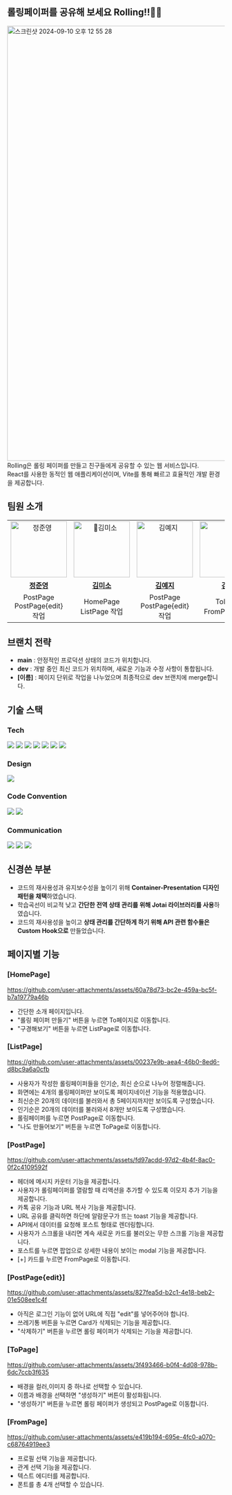 ## 롤링페이퍼를 공유해 보세요 Rolling!!🎉🎉
<img width="1008" alt="스크린샷 2024-09-10 오후 12 55 28" src="https://github.com/user-attachments/assets/4b6d0452-5757-428b-8ab8-6ae236e721d5">
Rolling은 롤링 페이퍼를 만들고 친구들에게 공유할 수 있는 웹 서비스입니다.</br>
React를 사용한 동적인 웹 애플리케이션이며, Vite를 통해 빠르고 효율적인 개발 환경을 제공합니다.

## 팀원 소개

<table>
 <tr>
    <td align="center"><a href="https://github.com/junjeeong" target="_blank"><img src="https://avatars.githubusercontent.com/u/81373171?v=4" width="130px;" alt="정준영"></a></td>
    <td align="center"><a href="https://github.com/kim-miso" target="_blank"> <img src="https://avatars.githubusercontent.com/u/140625982?v=4" width="130px"alt="김미소"></a></td>
    <td align="center"><a href="https://github.com/yyezzzy" target="_blank"><img src="https://avatars.githubusercontent.com/u/128662353?v=4" width="130px;" alt="김예지"></a></td>
   <td align="center"><a href="https://github.com/cccwon2" target="_blank"> <img src="https://avatars.githubusercontent.com/u/10387266?v=4" width="130px;" alt="김원"></a></td>
  </tr>
  <tr>
    <td align="center"><a href="https://github.com/junjeeong"><b>정준영</b></a></td>
    <td align="center"><a href="https://github.com/kim-miso"><b>김미소</b></a></td>
    <td align="center"><a href="https://github.com/yyezzzy"><b>김예지</b></a></td>
    <td align="center"><a href="https://github.com/cccwon2"><b>김원</b></a></td>
  </tr>
  <tr>
    <td align="center">PostPage</br> PostPage{edit} 작업</td>
    <td align="center">HomePage</br> ListPage 작업</td>
    <td align="center">PostPage</br> PostPage{edit} 작업</td>
    <td align="center">ToPage</br> FromPage 작업</td>
  </tr>
</table>

## 브랜치 전략
- **main** : 안정적인 프로덕션 상태의 코드가 위치합니다.
- **dev** : 개발 중인 최신 코드가 위치하며, 새로운 기능과 수정 사항이 통합됩니다.
- **[이름]** : 페이지 단위로 작업을 나누었으며 최종적으로 dev 브랜치에 merge합니다.

## 기술 스택

### Tech
<img src="https://img.shields.io/badge/html5-E34F26?style=for-the-badge&logo=html5&logoColor=white"> <img src="https://img.shields.io/badge/css-1572B6?style=for-the-badge&logo=css3&logoColor=white"> <img src="https://img.shields.io/badge/javascript-F7DF1E?style=for-the-badge&logo=javascript&logoColor=black">
<img src="https://img.shields.io/badge/react-61DAFB?style=for-the-badge&logo=react&logoColor=black"> <img src="https://img.shields.io/badge/Vite-646CFF?style=for-the-badge&logo=Vite&logoColor=white"> <img src="https://img.shields.io/badge/Axios-5A29E4?style=for-the-badge&logo=Axios&logoColor=white">
<img src="https://img.shields.io/badge/StyledComponents-DB7093?style=for-the-badge&logo=StyledComponents&logoColor=white">

### Design 
<img src="https://img.shields.io/badge/Figma-24E1E?style=for-the-badge&logo=Figma&logoColor=white">

### Code Convention
<img src="https://img.shields.io/badge/Prettier-F7B93E?style=for-the-badge&logo=Prettier&logoColor=white"> <img src="https://img.shields.io/badge/EsLint-4B32C3?style=for-the-badge&logo=EsLint&logoColor=white">

### Communication
<img src="https://img.shields.io/badge/Discord-5865F2?style=for-the-badge&logo=Discord&logoColor=white"> <img src="https://img.shields.io/badge/Notion-000000?style=for-the-badge&logo=Notion&logoColor=white"> <img src="https://img.shields.io/badge/Github-181717?style=for-the-badge&logo=Github&logoColor=white">


## 신경쓴 부분
- 코드의 재사용성과 유지보수성을 높이기 위해 **Container-Presentation 디자인 패턴을 채택**하였습니다.
- 학습곡선이 비교적 낮고 **간단한 전역 상태 관리를 위해 Jotai 라이브러리를 사용**하였습니다.
- 코드의 재사용성을 높이고 **상태 관리를 간단하게 하기 위해 API 관련 함수들은 Custom Hook으로** 만들었습니다.

## 페이지별 기능
### [HomePage]
https://github.com/user-attachments/assets/60a78d73-bc2e-459a-bc5f-b7a19779a46b
- 간단한 소개 페이지입니다.
- "롤링 페이퍼 만들기" 버튼을 누르면 To페이지로 이동합니다.
- "구경해보기" 버튼을 누르면 ListPage로 이동합니다.


### [ListPage]
https://github.com/user-attachments/assets/00237e9b-aea4-46b0-8ed6-d8bc9a6a0cfb

- 사용자가 작성한 롤링페이퍼들을 인기순, 최신 순으로 나누어 정렬해줍니다.
- 화면에는 4개의 롤링페이퍼만 보이도록 페이지네이션 기능을 적용했습니다.
- 최신순은 20개의 데이터를 불러와서 총 5페이지까지만 보이도록 구성했습니다.
- 인기순은 20개의 데이터를 불러와서 8개만 보이도록 구성했습니다.
- 롤링페이퍼를 누르면 PostPage로 이동합니다.
- "나도 만들어보기" 버튼을 누르면 ToPage로 이동합니다.


### [PostPage]
https://github.com/user-attachments/assets/fd97acdd-97d2-4b4f-8ac0-0f2c4109592f

- 헤더에 메시지 카운터 기능을 제공합니다.
- 사용자가 롤링페이퍼를 열람할 때 리액션을 추가할 수 있도록 이모지 추가 기능을 제공합니다.
- 카톡 공유 기능과 URL 복사 기능을 제공합니다.
- URL 공유를 클릭하면 하단에 알람문구가 뜨는 toast 기능을 제공합니다.
- API에서 데이터를 요청해 포스트 형태로 렌더링합니다.
- 사용자가 스크롤을 내리면 계속 새로운 카드를 불러오는 무한 스크롤 기능을 제공합니다.
- 포스트를 누르면 팝업으로 상세한 내용이 보이는 modal 기능을 제공합니다.
- [+] 카드를 누르면 FromPage로 이동합니다.
  
### [PostPage{edit}]
https://github.com/user-attachments/assets/827fea5d-b2c1-4e18-beb2-01e508ee1c4f
- 아직은 로그인 기능이 없어 URL에 직접 "edit"를 넣어주어야 합니다.
- 쓰레기통 버튼을 누르면 Card가 삭제되는 기능을 제공합니다.
- "삭제하기" 버튼을 누르면 롤링 페이퍼가 삭제되는 기능을 제공합니다.

### [ToPage]
https://github.com/user-attachments/assets/3f493466-b0f4-4d08-978b-6dc7ccb3f635
- 배경을 컬러,이미지 중 하나로 선택할 수 있습니다.
- 이름과 배경을 선택하면 "생성하기" 버튼이 활성화됩니다.
- "생성하기" 버튼을 누르면 롤링 페이퍼가 생성되고 PostPage로 이동합니다.

### [FromPage]
https://github.com/user-attachments/assets/e419b194-695e-4fc0-a070-c68764919ee3
- 프로필 선택 기능을 제공합니다.
- 관계 선택 기능을 제공합니다.
- 텍스트 에디터를 제공합니다.
- 폰트를 총 4개 선택할 수 있습니다.